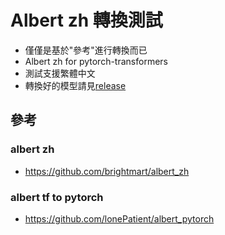 
# Albert zh 轉換測試
- 僅僅是基於"參考"進行轉換而已
- Albert zh for pytorch-transformers
- 測試支援繁體中文
- 轉換好的模型請見[release](https://github.com/p208p2002/albert-zh-convert-testing/releases)

## 參考
### albert zh
- https://github.com/brightmart/albert_zh
### albert tf to pytorch
- https://github.com/lonePatient/albert_pytorch
